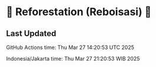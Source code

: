 
# 🌳 Reforestation (Reboisasi) 🌲

## Last Updated

GitHub Actions time: Thu Mar 27 14:20:53 UTC 2025

Indonesia/Jakarta time: Thu Mar 27 21:20:53 WIB 2025

